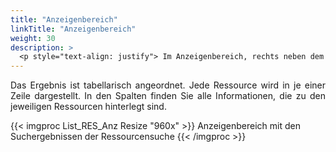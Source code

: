 ```yaml
---
title: "Anzeigenbereich"
linkTitle: "Anzeigenbereich"
weight: 30
description: >
  <p style="text-align: justify"> Im Anzeigenbereich, rechts neben dem Sidepanel, werden die Ergebnisse Ihrer Suche in Listenform ausgegeben. </p>
---
```

<p style="text-align: justify"> Das Ergebnis ist tabellarisch angeordnet. Jede Ressource wird in je einer Zeile dargestellt. In den Spalten finden Sie alle Informationen, die zu den jeweiligen Ressourcen hinterlegt sind. </p>

{{< imgproc List_RES_Anz Resize "960x" >}}
Anzeigenbereich mit den Suchergebnissen der Ressourcensuche 
{{< /imgproc >}}